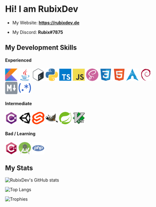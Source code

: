 # Hi! I am RubixDev

- My Website: **https://rubixdev.de**

- My Discord: **Rubix#7875**

## My Development Skills
#### Experienced
<p>
    <img alt="Kotlin" title="Kotlin" src="icons/kotlin.svg" width="40" height="40">
    <img alt="Java" title="Java" src="icons/java.svg" width="40" height="40">
    <img alt="Bash" title="Bash" src="icons/bash.svg" width="40" height="40">
    <img alt="Python" title="Python" src="icons/python.svg" width="40" height="40">
    <img alt="TypeScript" title="TypeScript" src="icons/typescript.svg" width="40" height="40">
    <img alt="JavaScript" title="JavaScript" src="icons/javascript.svg" width="40" height="40">
    <img alt="SCSS" title="SCSS" src="icons/scss.svg" width="40" height="40">
    <img alt="CSS" title="CSS" src="icons/css.svg" width="40" height="40">
    <img alt="HTML" title="HTML" src="icons/html.svg" width="40" height="40">
    <img alt="Arch Linux" title="Arch Linux" src="icons/arch.svg" width="40" height="40">
    <img alt="Debian Linux" title="Debian Linux" src="icons/debian.svg" width="40" height="40">
    <img alt="Markdown" title="Markdown" src="icons/markdown.svg" width="40" height="40">
    <img alt="Regular Expressions" title="Regular Expressions" src="icons/regex.svg" width="40" height="40">
</p>

#### Intermediate
<p>
    <img alt="C#" title="C#" src="icons/csharp.svg" width="40" height="40">
    <img alt="Unity" title="Unity" src="icons/unity.svg" width="40" height="40">
    <img alt="Svelte" title="Svelte" src="icons/svelte.svg" width="40" height="40">
    <img alt="GIMP" title="GIMP" src="icons/gimp.svg" width="40" height="40">
    <img alt="Spring" title="Spring" src="icons/spring.svg" width="40" height="40">
    <img alt="Vim" title="Vim" src="icons/vim.svg" width="40" height="40">
</p>

#### Bad / Learning
<p>
    <img alt="C++" title="C++" src="icons/cplusplus.svg" width="40" height="40">
    <img alt="Android Studio" title="Android Studio" src="icons/android-studio.svg" width="40" height="40">
    <img alt="PHP" title="PHP" src="icons/php.svg" width="40" height="40">
</p>

## My Stats
![RubixDev's GitHub stats](https://github-readme-stats.vercel.app/api?username=RubixDev&show_icons=true&theme=dracula&hide_rank=true)

![Top Langs](https://github-readme-stats.vercel.app/api/top-langs/?username=RubixDev&theme=dracula&langs_count=10&layout=compact)

![Trophies](https://github-profile-trophy.vercel.app/?username=RubixDev&theme=dracula&margin-w=5&margin-h=5&column=3&row=6)
